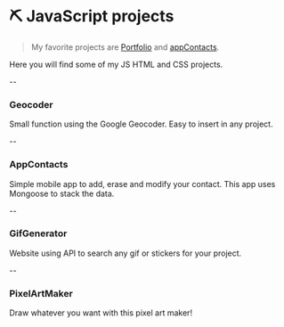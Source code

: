 # :pick: JavaScript projects

> My favorite projects are [Portfolio](https://github.com/Copp31/Portfolio) and [appContacts](https://github.com/Copp31/Coding/tree/main/JavaScript/appContacts).

Here you will find some of my JS HTML and CSS projects. 

-- 

### Geocoder

Small function using the Google Geocoder. Easy to insert in any project.

--

### AppContacts

Simple mobile app to add, erase and modify your contact. This app uses Mongoose to stack the data.

--

### GifGenerator

Website using API to search any gif or stickers for your project.

-- 

### PixelArtMaker

Draw whatever you want with this pixel art maker!
